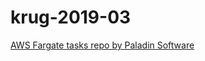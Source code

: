 # krug-2019-03
[AWS Fargate tasks repo by Paladin Software](https://github.com/paladinsoftware/fargate-tasks)
